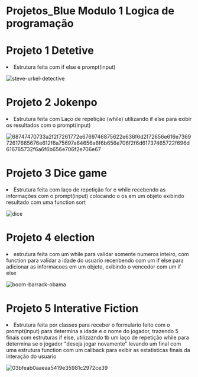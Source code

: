 # Projetos_Blue Modulo 1 Logica de programação

<h1>Projeto 1 Detetive</h1>

<li>Estrutura feita com if else e prompt(input)</li>

![steve-urkel-detective](https://user-images.githubusercontent.com/89049153/138196392-b750de6e-36fc-4c72-9924-dc717b0f02e5.gif)

<h1>Projeto 2 Jokenpo</h1>

<li> Estrutura feita com Laço de repetição (while) utilizando if else para exibir os resultados com o prompt(input) </li>

![68747470733a2f2f7261772e6769746875622e636f6d2f72656e616e736972617665676e612f6a75697a64656a6f6b656e706f2f6d61737465722f696d616765732f6a6f6b656e706f2e706e67](https://user-images.githubusercontent.com/89049153/138196980-6cc91a40-86d5-4452-baa7-f2d07694bd8d.png)

<h1>Projeto 3 Dice game </h1>

 <li>Estrutura feita com laço de repetição for e while recebendo as informações com o prompt(input) colocando o os em um objeto exibindo resultado com uma function sort </li>
  
![dice](https://user-images.githubusercontent.com/89049153/138197562-0c003906-0e51-48a6-b6fe-d8ce374a6aea.gif)

<h1>Projeto 4 election </h1>

<li> estrutura feita com um while para validar somente numeros inteiro, com function para validar a idade do usuario recenbendo com um if else para adicionar as informacoes em um objeto, exibindo o vencedor com um if else </li>

![boom-barrack-obama](https://user-images.githubusercontent.com/89049153/138198816-66d48ac5-0011-4cd8-86ed-ade1ed1b111a.gif)

<h1>Projeto 5 Interative Fiction</h1>

<li> Estrutura feita por classes para receber o formulario feito com o prompt(input) para determina a idade e o nome do jogador, trazendo 5 finais com estruturas if else, utilizazndo tb um laço de repetição while para determina se o jogador "deseja jogar novamente" levando um final com uma estrutura function com um callback para exibir as estatisticas finais da interação do usuario</li>

![03bfeab0aaeaa5419e35981c2972ce39](https://user-images.githubusercontent.com/89049153/138199385-0f85d5d4-a853-48d9-8b2f-96cb22dfa609.gif)
